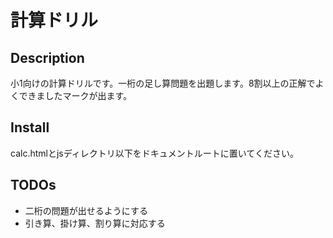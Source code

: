 # 計算ドリル

## Description
小1向けの計算ドリルです。一桁の足し算問題を出題します。8割以上の正解でよくできましたマークが出ます。

## Install
calc.htmlとjsディレクトリ以下をドキュメントルートに置いてください。

## TODOs
- 二桁の問題が出せるようにする
- 引き算、掛け算、割り算に対応する

